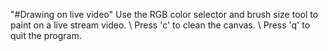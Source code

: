 "#Drawing on live video" 
Use the RGB color selector and brush size tool to paint on a live stream video. 
\\
Press 'c' to clean the canvas. 
\\
Press 'q' to quit the program.
